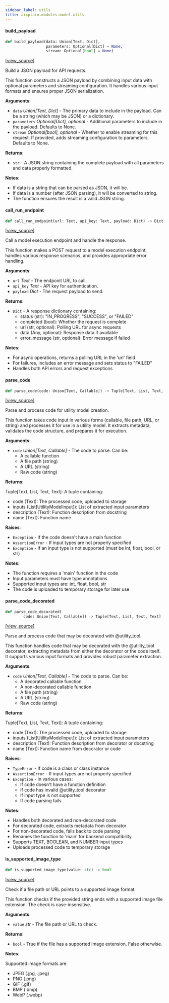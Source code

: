 ```yaml
---
sidebar_label: utils
title: aixplain.modules.model.utils
---
```


#### build\_payload

```python
def build_payload(data: Union[Text, Dict],
                  parameters: Optional[Dict] = None,
                  stream: Optional[bool] = None)
```

[[view_source]](https://github.com/aixplain/aiXplain/blob/main/aixplain/modules/model/utils.py#L10)

Build a JSON payload for API requests.

This function constructs a JSON payload by combining input data with optional
parameters and streaming configuration. It handles various input formats and
ensures proper JSON serialization.

**Arguments**:

- `data` _Union[Text, Dict]_ - The primary data to include in the payload.
  Can be a string (which may be JSON) or a dictionary.
- `parameters` _Optional[Dict], optional_ - Additional parameters to include
  in the payload. Defaults to None.
- `stream` _Optional[bool], optional_ - Whether to enable streaming for this
  request. If provided, adds streaming configuration to parameters.
  Defaults to None.
  

**Returns**:

- `str` - A JSON string containing the complete payload with all parameters
  and data properly formatted.
  

**Notes**:

  - If data is a string that can be parsed as JSON, it will be.
  - If data is a number (after JSON parsing), it will be converted to string.
  - The function ensures the result is a valid JSON string.

#### call\_run\_endpoint

```python
def call_run_endpoint(url: Text, api_key: Text, payload: Dict) -> Dict
```

[[view_source]](https://github.com/aixplain/aiXplain/blob/main/aixplain/modules/model/utils.py#L63)

Call a model execution endpoint and handle the response.

This function makes a POST request to a model execution endpoint, handles
various response scenarios, and provides appropriate error handling.

**Arguments**:

- `url` _Text_ - The endpoint URL to call.
- `api_key` _Text_ - API key for authentication.
- `payload` _Dict_ - The request payload to send.
  

**Returns**:

- `Dict` - A response dictionary containing:
  - status (str): &quot;IN_PROGRESS&quot;, &quot;SUCCESS&quot;, or &quot;FAILED&quot;
  - completed (bool): Whether the request is complete
  - url (str, optional): Polling URL for async requests
  - data (Any, optional): Response data if available
  - error_message (str, optional): Error message if failed
  

**Notes**:

  - For async operations, returns a polling URL in the &#x27;url&#x27; field
  - For failures, includes an error message and sets status to &quot;FAILED&quot;
  - Handles both API errors and request exceptions

#### parse\_code

```python
def parse_code(code: Union[Text, Callable]) -> Tuple[Text, List, Text, Text]
```

[[view_source]](https://github.com/aixplain/aiXplain/blob/main/aixplain/modules/model/utils.py#L127)

Parse and process code for utility model creation.

This function takes code input in various forms (callable, file path, URL, or
string) and processes it for use in a utility model. It extracts metadata,
validates the code structure, and prepares it for execution.

**Arguments**:

- `code` _Union[Text, Callable]_ - The code to parse. Can be:
  - A callable function
  - A file path (string)
  - A URL (string)
  - Raw code (string)
  

**Returns**:

  Tuple[Text, List, Text, Text]: A tuple containing:
  - code (Text): The processed code, uploaded to storage
  - inputs (List[UtilityModelInput]): List of extracted input parameters
  - description (Text): Function description from docstring
  - name (Text): Function name
  

**Raises**:

- `Exception` - If the code doesn&#x27;t have a main function
- `AssertionError` - If input types are not properly specified
- `Exception` - If an input type is not supported (must be int, float, bool, or str)
  

**Notes**:

  - The function requires a &#x27;main&#x27; function in the code
  - Input parameters must have type annotations
  - Supported input types are: int, float, bool, str
  - The code is uploaded to temporary storage for later use

#### parse\_code\_decorated

```python
def parse_code_decorated(
        code: Union[Text, Callable]) -> Tuple[Text, List, Text, Text]
```

[[view_source]](https://github.com/aixplain/aiXplain/blob/main/aixplain/modules/model/utils.py#L238)

Parse and process code that may be decorated with @utility_tool.

This function handles code that may be decorated with the @utility_tool
decorator, extracting metadata from either the decorator or the code itself.
It supports various input formats and provides robust parameter extraction.

**Arguments**:

- `code` _Union[Text, Callable]_ - The code to parse. Can be:
  - A decorated callable function
  - A non-decorated callable function
  - A file path (string)
  - A URL (string)
  - Raw code (string)
  

**Returns**:

  Tuple[Text, List, Text, Text]: A tuple containing:
  - code (Text): The processed code, uploaded to storage
  - inputs (List[UtilityModelInput]): List of extracted input parameters
  - description (Text): Function description from decorator or docstring
  - name (Text): Function name from decorator or code
  

**Raises**:

- `TypeError` - If code is a class or class instance
- `AssertionError` - If input types are not properly specified
- `Exception` - In various cases:
  - If code doesn&#x27;t have a function definition
  - If code has invalid @utility_tool decorator
  - If input type is not supported
  - If code parsing fails
  

**Notes**:

  - Handles both decorated and non-decorated code
  - For decorated code, extracts metadata from decorator
  - For non-decorated code, falls back to code parsing
  - Renames the function to &#x27;main&#x27; for backend compatibility
  - Supports TEXT, BOOLEAN, and NUMBER input types
  - Uploads processed code to temporary storage

#### is\_supported\_image\_type

```python
def is_supported_image_type(value: str) -> bool
```

[[view_source]](https://github.com/aixplain/aiXplain/blob/main/aixplain/modules/model/utils.py#L462)

Check if a file path or URL points to a supported image format.

This function checks if the provided string ends with a supported image
file extension. The check is case-insensitive.

**Arguments**:

- `value` _str_ - The file path or URL to check.
  

**Returns**:

- `bool` - True if the file has a supported image extension, False otherwise.
  

**Notes**:

  Supported image formats are:
  - JPEG (.jpg, .jpeg)
  - PNG (.png)
  - GIF (.gif)
  - BMP (.bmp)
  - WebP (.webp)

